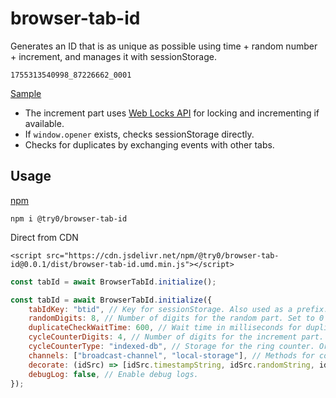 # browser-tab-id

Generates an ID that is as unique as possible using time + random number + increment, and manages it with sessionStorage.

```
1755313540998_87226662_0001
```

[Sample](https://try0.github.io/browser-tab-id/index.html)

* The increment part uses [Web Locks API](https://developer.mozilla.org/en-US/docs/Web/API/Web_Locks_API) for locking and incrementing if available.
* If `window.opener` exists, checks sessionStorage directly.
* Checks for duplicates by exchanging events with other tabs.

## Usage

[npm](https://www.npmjs.com/package/@try0/browser-tab-id)
```
npm i @try0/browser-tab-id
```

Direct from CDN
```
<script src="https://cdn.jsdelivr.net/npm/@try0/browser-tab-id@0.0.1/dist/browser-tab-id.umd.min.js"></script>
```

```js
const tabId = await BrowserTabId.initialize();
```

```js
const tabId = await BrowserTabId.initialize({
    tabIdKey: "btid", // Key for sessionStorage. Also used as a prefix.
    randomDigits: 8, // Number of digits for the random part. Set to 0 to omit.
    duplicateCheckWaitTime: 600, // Wait time in milliseconds for duplicate check with other tabs.
    cycleCounterDigits: 4, // Number of digits for the increment part. Set to 0 to omit. Rolls over when exceeding the digit limit.
    cycleCounterType: "indexed-db", // Storage for the ring counter. Or "local-storage". Falls back to local-storage if indexed-db is unavailable.
    channels: ["broadcast-channel", "local-storage"], // Methods for communicating with other tabs. Falls back to local-storage if broadcast-channel is unavailable.
    decorate: (idSrc) => [idSrc.timestampString, idSrc.randomString, idSrc.cycleCountString].join("_"), // Change the format. Random and counter parts are zero-padded strings.
    debugLog: false, // Enable debug logs.
});
```
